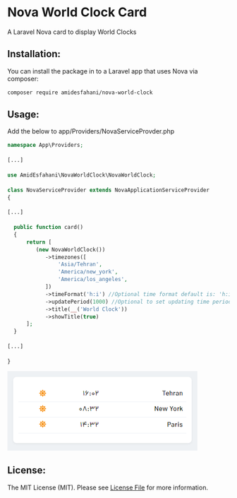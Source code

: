 # Nova World Clock Card
A Laravel Nova card to display World Clocks

## Installation:

You can install the package in to a Laravel app that uses Nova via composer:

```bash
composer require amidesfahani/nova-world-clock
```

## Usage:
Add the below to app/Providers/NovaServiceProvder.php

```php
namespace App\Providers;

[...]

use AmidEsfahani\NovaWorldClock\NovaWorldClock;

class NovaServiceProvider extends NovaApplicationServiceProvider
{

[...]

  public function card()
  {
      return [
         (new NovaWorldClock())
            ->timezones([
                'Asia/Tehran',
                'America/new_york',
                'America/los_angeles',
            ])
            ->timeFormat('h:i') //Optional time format default is: 'h:i:s'
            ->updatePeriod(1000) //Optional to set updating time period in millisecond default is 1000 ms = 1 second
            ->title(__('World Clock'))
            ->showTitle(true)
      ];
  }

[...]

}

```

<img src="https://raw.githubusercontent.com/amidesfahani/nova-world-clock/main/screenshots/screenshot.png" width="431">

## License:
The MIT License (MIT). Please see [License File](LICENSE.md) for more information.
